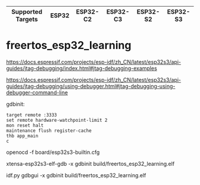 | Supported Targets | ESP32 | ESP32-C2 | ESP32-C3 | ESP32-S2 | ESP32-S3 |
| ----------------- | ----- | -------- | -------- | -------- | -------- |

# freertos_esp32_learning

https://docs.espressif.com/projects/esp-idf/zh_CN/latest/esp32s3/api-guides/jtag-debugging/index.html#jtag-debugging-examples


https://docs.espressif.com/projects/esp-idf/zh_CN/latest/esp32s3/api-guides/jtag-debugging/using-debugger.html#jtag-debugging-using-debugger-command-line


gdbinit:
```
target remote :3333
set remote hardware-watchpoint-limit 2
mon reset halt
maintenance flush register-cache
thb app_main
c
```


openocd -f board/esp32s3-builtin.cfg


xtensa-esp32s3-elf-gdb -x gdbinit build/freertos_esp32_learning.elf


idf.py gdbgui -x gdbinit build/freertos_esp32_learning.elf
